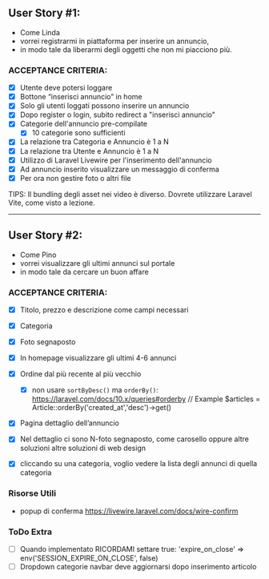 
## User Story #1:
- Come Linda 
- vorrei registrarmi in piattaforma per inserire un annuncio, 
- in modo tale da liberarmi degli oggetti che non mi piacciono più.

### ACCEPTANCE CRITERIA:


- [x] Utente deve potersi loggare
- [x] Bottone “inserisci annuncio” in home
- [x] Solo gli utenti loggati possono inserire un annuncio
- [x] Dopo register o login, subito redirect a "inserisci annuncio"
- [x] Categorie dell'annuncio pre-compilate
    - [x] 10 categorie sono sufficienti
- [x] La relazione tra Categoria e Annuncio è  1 a N
- [x] La relazione tra Utente e Annuncio è 1 a N
- [x] Utilizzo di Laravel Livewire per l'inserimento dell'annuncio
- [x] Ad annuncio inserito visualizzare un messaggio di conferma
- [x] Per ora non gestire foto o altri file

TIPS:
Il bundling degli asset nei video è diverso. Dovrete utilizzare Laravel Vite, come visto a lezione.


----------

 

## User Story #2:
- Come Pino
- vorrei visualizzare gli ultimi annunci sul portale 
- in modo tale da cercare un buon affare

### ACCEPTANCE CRITERIA:                             

- [x] Titolo, prezzo e descrizione come campi necessari
- [x] Categoria
- [x] Foto segnaposto
- [x] In homepage visualizzare gli ultimi 4-6 annunci
- [x] Ordine dal più recente al più vecchio
    - [x] non usare `sortByDesc()` ma `orderBy()`: https://laravel.com/docs/10.x/queries#orderby
    // Example
    $articles = Article::orderBy('created_at','desc')->get()
- [x] Pagina dettaglio dell’annuncio
- [x] Nel dettaglio ci sono N-foto segnaposto, come carosello oppure altre soluzioni altre soluzioni di web design
- [x] cliccando su una categoria, voglio vedere la lista degli annunci di quella categoria





### Risorse Utili
* popup di conferma https://livewire.laravel.com/docs/wire-confirm

### ToDo Extra
- [ ] Quando implementato RICORDAMI settare true: 'expire_on_close' => env('SESSION_EXPIRE_ON_CLOSE', false)
- [ ] Dropdown categorie navbar deve aggiornarsi dopo inserimento articolo